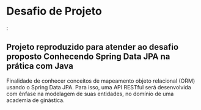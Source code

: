 <h1> Desafio de Projeto</h1>: 

<h2>Projeto reproduzido para atender ao desafio proposto Conhecendo Spring Data JPA na prática com Java</h2>

Finalidade de conhecer conceitos de mapeamento objeto relacional (ORM) usando o Spring Data JPA. Para isso, uma API RESTful será desenvolvida com ênfase na modelagem de suas entidades, no domínio de uma academia de ginástica.

